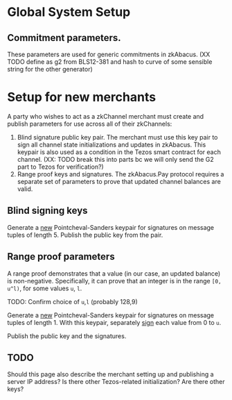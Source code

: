 # Global System Setup
## Commitment parameters. 
These parameters are used for generic commitments in zkAbacus. (XX TODO define as g2 from BLS12-381 and hash to curve of some sensible string for the other generator)

# Setup for new merchants

A party who wishes to act as a zkChannel merchant must create and publish parameters for use across all of their zkChannels: 

1. Blind signature public key pair. The merchant must use this key pair to sign all channel state initializations and updates in zkAbacus. This keypair is also used as a condition in the Tezos smart contract for each channel. (XX: TODO break this into parts bc we will only send the G2 part to Tezos for verification?)
2. Range proof keys and signatures. The zkAbacus.Pay protocol requires a separate set of parameters to prove that updated channel balances are valid.


## Blind signing keys
Generate a [new](https://github.com/boltlabs-inc/libzkchannels-crypto/blob/main/libzkchannels-crypto/src/ps_keys.rs#L69) Pointcheval-Sanders keypair for signatures on message tuples of length 5.
Publish the public key from the pair.

## Range proof parameters

A range proof demonstrates that a value (in our case, an updated balance) is non-negative. Specifically, it can prove that an integer is in the range `[0, u^l)`, for some values `u`, `l`. 

TODO: Confirm choice of `u`,`l` (probably 128,9)

Generate a [new](https://github.com/boltlabs-inc/libzkchannels-crypto/blob/main/libzkchannels-crypto/src/ps_keys.rs#L69) Pointcheval-Sanders keypair for signatures on message tuples of length 1.
With this keypair, separately [sign](https://github.com/boltlabs-inc/libzkchannels-crypto/blob/main/libzkchannels-crypto/src/ps_signatures.rs#L64) each value from 0 to `u`.

Publish the public key and the signatures.

## TODO 
Should this page also describe the merchant setting up and publishing a server IP address? Is there other Tezos-related initialization? Are there other keys?
